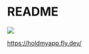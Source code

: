 # README
<a href="https://codeclimate.com/github/kesae/ratebeer/maintainability"><img src="https://api.codeclimate.com/v1/badges/3a45c67e16508ed9de6d/maintainability" /></a>

https://holdmyapp.fly.dev/
